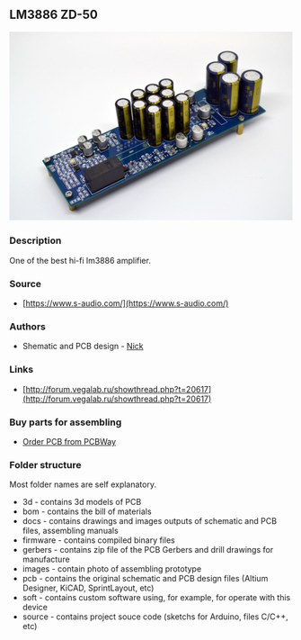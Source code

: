 ## LM3886 ZD-50

![lm3886-zd-50](./images/0019.jpg)

### Description
One of the best hi-fi lm3886 amplifier.

### Source
- [https://www.s-audio.com/](https://www.s-audio.com/)

### Authors
- Shematic and PCB design - [Nick](http://forum.vegalab.ru/member.php?u=939)

### Links
- [http://forum.vegalab.ru/showthread.php?t=20617](http://forum.vegalab.ru/showthread.php?t=20617)

### Buy parts for assembling
- [Order PCB from PCBWay]()

### Folder structure
Most folder names are self explanatory.
- 3d - contains 3d models of PCB
- bom - contains the bill of materials
- docs - contains drawings and images outputs of schematic and PCB files, assembling manuals
- firmware - contains compiled binary files
- gerbers - contains zip file of the PCB Gerbers and drill drawings for manufacture
- images - contain photo of assembling prototype
- pcb - contains the original schematic and PCB design files (Altium Designer,  KiCAD, SprintLayout, etc)
- soft - contains custom software using, for example, for operate with this device 
- source - contains project souce code (sketchs for Arduino, files C/C++, etc)